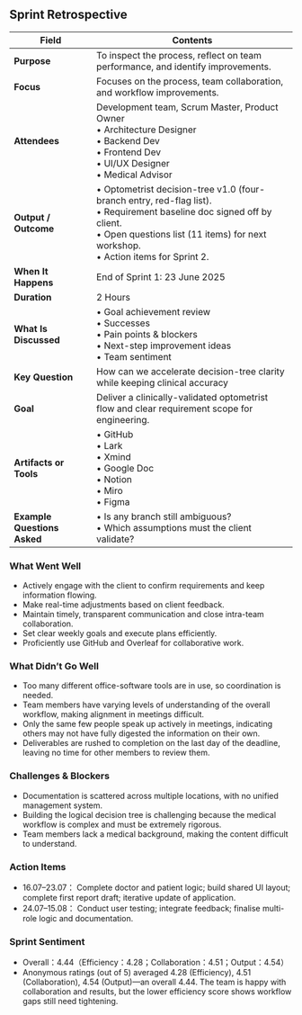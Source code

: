 ## Sprint Retrospective

| Field | Contents |
| ----- | -------- |
| **Purpose** | To inspect the process, reflect on team performance, and identify improvements. |
| **Focus** | Focuses on the process, team collaboration, and workflow improvements. |
| **Attendees** | Development team, Scrum Master, Product Owner<br>• Architecture Designer<br>• Backend Dev<br>• Frontend Dev<br>• UI/UX Designer<br>• Medical Advisor |
| **Output / Outcome** | • Optometrist decision-tree v1.0 (four-branch entry, red-flag list).<br>• Requirement baseline doc signed off by client.<br>• Open questions list (11 items) for next workshop.<br>• Action items for Sprint 2. |
| **When It Happens** | End of Sprint 1: 23 June 2025 |
| **Duration** | 2 Hours |
| **What Is Discussed** | • Goal achievement review<br>• Successes<br>• Pain points & blockers<br>• Next-step improvement ideas<br>• Team sentiment |
| **Key Question** | How can we accelerate decision-tree clarity while keeping clinical accuracy |
| **Goal** | Deliver a clinically-validated optometrist flow and clear requirement scope for engineering. |
| **Artifacts or Tools** | • GitHub<br>• Lark<br>• Xmind<br>• Google Doc<br>• Notion<br>• Miro<br>• Figma |
| **Example Questions Asked** | • Is any branch still ambiguous?<br>• Which assumptions must the client validate? |



### What Went Well
- Actively engage with the client to confirm requirements and keep information flowing.
- Make real-time adjustments based on client feedback.
- Maintain timely, transparent communication and close intra-team collaboration.
- Set clear weekly goals and execute plans efficiently.
- Proficiently use GitHub and Overleaf for collaborative work.

### What Didn’t Go Well
- Too many different office-software tools are in use, so coordination is needed.
- Team members have varying levels of understanding of the overall workflow, making alignment in meetings difficult.
- Only the same few people speak up actively in meetings, indicating others may not have fully digested the information on their own.
- Deliverables are rushed to completion on the last day of the deadline, leaving no time for other members to review them.

### Challenges & Blockers
- Documentation is scattered across multiple locations, with no unified management system.
- Building the logical decision tree is challenging because the medical workflow is complex and must be extremely rigorous.
- Team members lack a medical background, making the content difficult to understand.

### Action Items
- 16.07–23.07： Complete doctor and patient logic; build shared UI layout; complete first report draft; iterative update of application.  
- 24.07–15.08： Conduct user testing; integrate feedback; finalise multi-role logic and documentation.

### Sprint Sentiment
- Overall：4.44（Efficiency：4.28；Collaboration：4.51；Output：4.54）  
- Anonymous ratings (out of 5) averaged 4.28 (Efficiency), 4.51 (Collaboration), 4.54 (Output)—an overall 4.44. The team is happy with collaboration and results, but the lower efficiency score shows workflow gaps still need tightening.
